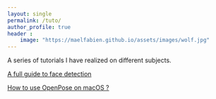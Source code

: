 ```yaml
---
layout: single
permalink: /tuto/
author_profile: true
header :
    image: "https://maelfabien.github.io/assets/images/wolf.jpg"
---
```


A series of tutorials I have realized on different subjects.

[A full guide to face detection](https://maelfabien.github.io/tutorials/face-detection/)

[How to use OpenPose on macOS ?](https://maelfabien.github.io/tutorials/open-pose/)
